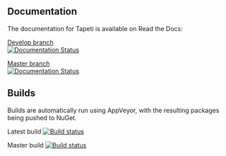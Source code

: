 ## Documentation
The documentation for Tapeti is available on Read the Docs:

[Develop branch](http://tapeti.readthedocs.io/en/latest/)<br />
[![Documentation Status](https://readthedocs.org/projects/tapeti/badge/?version=latest)](http://tapeti.readthedocs.io/en/latest/?badge=latest)

[Master branch](http://tapeti.readthedocs.io/en/stable/)<br />
[![Documentation Status](https://readthedocs.org/projects/tapeti/badge/?version=stable)](http://tapeti.readthedocs.io/en/stable/?badge=stable)


## Builds
Builds are automatically run using AppVeyor, with the resulting packages being pushed to NuGet.


Latest build
[![Build status](https://ci.appveyor.com/api/projects/status/p5w9yr4xlhvoy02i?svg=true)](https://ci.appveyor.com/project/MvRens/tapeti)

Master build
[![Build status](https://ci.appveyor.com/api/projects/status/p5w9yr4xlhvoy02i/branch/master?svg=true)](https://ci.appveyor.com/project/MvRens/tapeti/branch/master)
